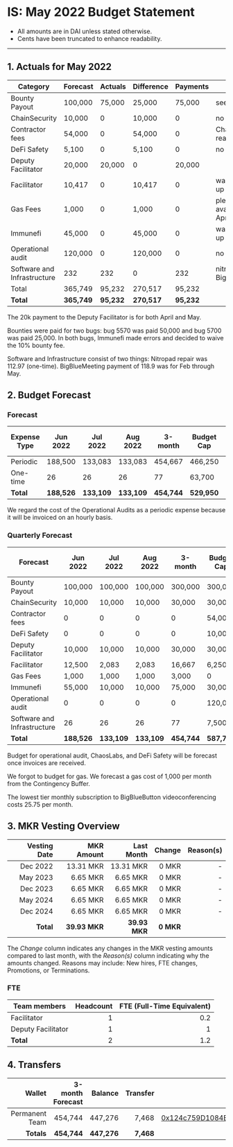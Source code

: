 # IS: May 2022 Budget Statement

* All amounts are in DAI unless stated otherwise.
* Cents have been truncated to enhance readability.

---

## 1. Actuals for May 2022

|Category                   |Forecast|Actuals|Difference|Payments|Why                              |
|---------------------------|--------|-------|----------|--------|---------------------------------|
|Bounty Payout              |100,000 |75,000 |25,000    |75,000  |see below                        |
|ChainSecurity              |10,000  |0      |10,000    |0       |no usage                         |
|Contractor fees            |54,000  |0      |54,000    |0       |ChaosLabs not ready              |
|DeFi Safety                |5,100   |0      |5,100     |0       |no usage                         |
|Deputy Facilitator         |20,000  |20,000 |0         |20,000  |                                 |
|Facilitator                |10,417  |0      |10,417    |0       |wallet not set up                |
|Gas Fees                   |1,000   |0      |1,000     |0       |plenty still available from April|
|Immunefi                   |45,000  |0      |45,000    |0       |wallet not set up                |
|Operational audit          |120,000 |0      |120,000   |0       |no usage                         |
|Software and Infrastructure|232     |232    |0         |232     |nitropad, BigBlueMeeting         |
|Total                      |365,749 |95,232 |270,517   |95,232  |                                 |
|**Total**                      |**365,749** |**95,232** |**270,517**   |**95,232**  |                                 |

The 20k payment to the Deputy Facilitator is for both April and May.

Bounties were paid for two bugs: bug 5570 was paid 50,000 and bug 5700
was paid 25,000. In both bugs, Immunefi made errors and decided to
waive the 10% bounty fee.

Software and Infrastructure consist of two things: Nitropad repair was
112.97 (one-time). BigBlueMeeting payment of 118.9 was for Feb through
May.

## 2. Budget Forecast

### Forecast

|Expense Type|Jun 2022|Jul 2022|Aug 2022|3-month|Budget Cap|Budget Cap + Buffer|
|------------|--------|--------|--------|-------|----------|-------------------|
|Periodic    |188,500 |133,083 |133,083 |454,667|466,250   |536,188            |
|One-time    |26      |26      |26      |77     |63,700    |73,255             |
|**Total**       |**188,526** |**133,109** |**133,109** |**454,744**|**529,950**   |**609,443**            |

We regard the cost of the Operational Audits as a periodic
expense because it will be invoiced on an hourly basis.

### Quarterly Forecast

|Forecast                   |Jun 2022|Jul 2022|Aug 2022|3-month|Budget Cap|Budget Cap + Buffer|
|---------------------------|--------|--------|--------|-------|----------|-------------------|
|Bounty Payout              |100,000 |100,000 |100,000 |300,000|300,000   |345,000            |
|ChainSecurity              |10,000  |10,000  |10,000  |30,000 |30,000    |34,500             |
|Contractor fees            |0       |0       |0       |0      |54,000    |62,100             |
|DeFi Safety                |0       |0       |0       |0      |10,000    |11,500             |
|Deputy Facilitator         |10,000  |10,000  |10,000  |30,000 |30,000    |34,500             |
|Facilitator                |12,500  |2,083   |2,083   |16,667 |6,250     |7,188              |
|Gas Fees                   |1,000   |1,000   |1,000   |3,000  |0         |0                  |
|Immunefi                   |55,000  |10,000  |10,000  |75,000 |30,000    |34,500             |
|Operational audit          |0       |0       |0       |0      |120,000   |138,000            |
|Software and Infrastructure|26      |26      |26      |77     |7,500     |8,625              |
|**Total**                      |**188,526** |**133,109** |**133,109** |**454,744**|**587,750**   |**675,913**            |

Budget for operational audit, ChaosLabs, and DeFi Safety will be
forecast once invoices are received.

We forgot to budget for gas. We forecast a gas cost of 1,000 per month
from the Contingency Buffer.

The lowest tier monthly subscription to BigBlueButton videoconferencing costs 25.75 per month.

## 3. MKR Vesting Overview

|  Vesting Date  |       MKR Amount | Last Month |        Change |      Reason(s) |
|---------------:|-----------------:|-----------:|--------------:|---------------:|
|  Dec 2022        |      13.31 MKR |  13.31 MKR |   0 MKR |      -  |
|  May 2023        |       6.65 MKR |   6.65 MKR |   0 MKR |      - |
|  Dec 2023        |       6.65 MKR |   6.65 MKR |   0 MKR |      - |
|  May 2024        |       6.65 MKR |   6.65 MKR |   0 MKR |      - |
|  Dec 2024        |       6.65 MKR |   6.65 MKR |   0 MKR |      - |
|  **Total**       | **39.93 MKR**  |**39.93 MKR**| **0 MKR** |           |

The *Change* column indicates any changes in the MKR vesting amounts compared to last month, with the *Reason(s)* column indicating why the amounts changed. Reasons may include: New hires, FTE changes, Promotions, or Terminations.

### FTE

| Team members              |Headcount|FTE (Full-Time Equivalent)|
|---------------------------|--------:|-------------------------:|
| Facilitator               |1        |0.2                       |
| Deputy Facilitator        |1        |1                         |
| **Total**                 |2        |1.2                       |

## 4. Transfers

|  Wallet | 3-month Forecast    | Balance |      Transfer |                Multi-sig Address |
|--------:|---------------------:|-------:|--------------:|---------------------------------:|
| Permanent Team |  454,744    | 447,276      | 7,468 | [0x124c759D1084E67B19a206ab85c4527Fab26c342](https://gnosis-safe.io/app/#/safes/0x124c759D1084E67B19a206ab85c4527Fab26c342) |
| **Totals**     | **454,744** | **447,276**  | **7,468** | |
